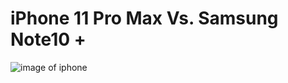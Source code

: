 # iPhone 11 Pro Max Vs. Samsung Note10 +
![image of iphone](https://www.bell.ca/Styles/wireless/apple_iphone_11/iPhone_11_Pro_Max_Midnight_Green_lrg3.png)
